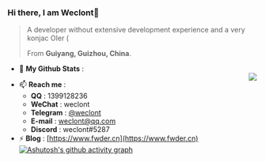 ### Hi there, I am Weclont👋

> A developer without extensive development experience and a very konjac OIer ( 
> 
> From **Guiyang, Guizhou, China**.

- 🌱 **My Github Stats** :  
  <a href="https://github.com/anuraghazra/github-readme-stats">
  <img align="right" src="https://github-readme-stats.vercel.app/api?username=weclont&show_icons=true&theme=graywhite" />
</a>
<!--   ![TypeScript](https://img.shields.io/badge/typescript-%23007ACC.svg?style=for-the-badge&logo=typescript&logoColor=white)
  ![React](https://img.shields.io/badge/react-%2320232a.svg?style=for-the-badge&logo=react&logoColor=%2361DAFB)
  ![Next JS](https://img.shields.io/badge/Next-black?style=for-the-badge&logo=next.js&logoColor=white)
  ![Material UI](https://img.shields.io/badge/materialui-%230081CB.svg?style=for-the-badge&logo=material-ui&logoColor=white)
  ![Socket.io](https://img.shields.io/badge/Socket.io-black?style=for-the-badge&logo=socket.io&badgeColor=010101)
  ![NestJS](https://img.shields.io/badge/nestjs-%23E0234E.svg?style=for-the-badge&logo=nestjs&logoColor=white)
  ![React Native](https://img.shields.io/badge/react_native-%2320232a.svg?style=for-the-badge&logo=react&logoColor=%2361DAFB)
  ![Vue.js](https://img.shields.io/badge/vuejs-%2335495e.svg?style=for-the-badge&logo=vuedotjs&logoColor=%234FC08D)
  ![Vuetify](https://img.shields.io/badge/Vuetify-1867C0?style=for-the-badge&logo=vuetify&logoColor=AEDDFF)
  ![C++](https://img.shields.io/badge/c++-%2300599C.svg?style=for-the-badge&logo=c%2B%2B&logoColor=white)
  ![NodeJS](https://img.shields.io/badge/node.js-6DA55F?style=for-the-badge&logo=node.js&logoColor=white)
  ![Electron.js](https://img.shields.io/badge/Electron-191970?style=for-the-badge&logo=Electron&logoColor=white)
  ![Go](https://img.shields.io/badge/go-%2300ADD8.svg?style=for-the-badge&logo=go&logoColor=white)
  ![Python](https://img.shields.io/badge/python-3670A0?style=for-the-badge&logo=python&logoColor=ffdd54)
  ![PHP](https://img.shields.io/badge/php-%23777BB4.svg?style=for-the-badge&logo=php&logoColor=white) -->

- 📫 **Reach me** :
  - **QQ** : 1399128236
  - **WeChat** : weclont
  - **Telegram** : [@weclont](https://t.me/weclont)
  - **E-mail** : weclont@qq.com
  - **Discord** : weclont#5287
- ⚡ **Blog** : [https://www.fwder.cn](https://www.fwder.cn)
  [![Ashutosh's github activity graph](https://activity-graph.herokuapp.com/graph?username=weclont&theme=minimal)](https://github.com/ashutosh00710/github-readme-activity-graph)
